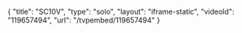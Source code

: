 {
    "title": "SC10V",
    "type": "solo",
    "layout": "iframe-static",
    "videoId": "119657494",
    "url": "\/tvpembed\/119657494"
}